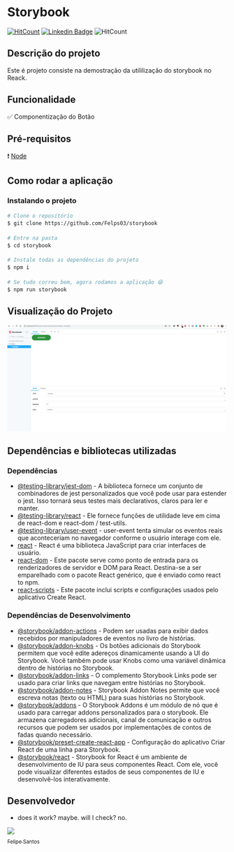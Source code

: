 # Storybook

[![HitCount](http://hits.dwyl.com/felps03/https://githubcom/Felps03/storybook.svg)](http://hits.dwyl.com/felps03/https://githubcom/Felps03/storybook)
[![Linkedin Badge](https://img.shields.io/badge/-LinkedIn-blue?style=flat-square&logo=Linkedin&logoColor=white&link=https://www.linkedin.com/in/felps03)](https://www.linkedin.com/in/felps03/)
![HitCount](https://img.shields.io/github/languages/top/felps03/react-native-design-code.svg)



## Descrição do projeto

Este é projeto consiste na demostração da utililização do storybook no Reack.

## Funcionalidade 

✅ Componentização do Botão

## Pré-requisitos

❗ [Node](https://nodejs.org/en/download/)

## Como rodar a aplicação

### Instalando o projeto

```bash
# Clone o repositório
$ git clone https://github.com/Felps03/storybook

# Entre na pasta
$ cd storybook

# Instale todas as dependências do projeto
$ npm i

# Se tudo correu bem, agora rodamos a aplicação 😆
$ npm run storybook
```
## Visualização do Projeto

<img src="https://raw.githubusercontent.com/Felps03/storybook/master/tmp/storyboo.gif">


## Dependências e bibliotecas utilizadas

### Dependências

- [@testing-library/jest-dom](https://www.npmjs.com/package/@testing-library/jest-dom) - A biblioteca fornece um conjunto de combinadores de jest personalizados que você pode usar para estender o jest. Isso tornará seus testes mais declarativos, claros para ler e manter.
- [@testing-library/react](https://www.npmjs.com/package/@testing-library/react) - Ele fornece funções de utilidade leve em cima de react-dom e react-dom / test-utils.
- [@testing-library/user-event](https://www.npmjs.com/package/@testing-library/user-event) - user-event tenta simular os eventos reais que aconteceriam no navegador conforme o usuário interage com ele.
- [react](https://www.npmjs.com/package/react) - React é uma biblioteca JavaScript para criar interfaces de usuário.
- [react-dom](https://www.npmjs.com/package/react-dom) - Este pacote serve como ponto de entrada para os renderizadores de servidor e DOM para React. Destina-se a ser emparelhado com o pacote React genérico, que é enviado como react to npm.
- [react-scripts](https://www.npmjs.com/package/react-scripts) - Este pacote inclui scripts e configurações usados pelo aplicativo Create React.

### Dependências de Desenvolvimento

- [@storybook/addon-actions](https://www.npmjs.com/package/@storybook/addon-actions) - Podem ser usadas para exibir dados recebidos por manipuladores de eventos no livro de histórias.
- [@storybook/addon-knobs](https://www.npmjs.com/package/@storybook/addon-knobs) - Os botões adicionais do Storybook permitem que você edite adereços dinamicamente usando a UI do Storybook. Você também pode usar Knobs como uma variável dinâmica dentro de histórias no Storybook.
- [@storybook/addon-links](https://www.npmjs.com/package/@storybook/addon-links) - O complemento Storybook Links pode ser usado para criar links que navegam entre histórias no Storybook.
- [@storybook/addon-notes](https://www.npmjs.com/package/@storybook/addon-notes) - Storybook Addon Notes permite que você escreva notas (texto ou HTML) para suas histórias no Storybook.
- [@storybook/addons](https://www.npmjs.com/package/@storybook/addons) - O Storybook Addons é um módulo de nó que é usado para carregar addons personalizados para o storybook. Ele armazena carregadores adicionais, canal de comunicação e outros recursos que podem ser usados por implementações de contos de fadas quando necessário.
- [@storybook/preset-create-react-app](https://www.npmjs.com/package/@storybook/preset-create-react-app) - Configuração do aplicativo Criar React de uma linha para Storybook.
- [@storybook/react](https://www.npmjs.com/package/@storybook/react) - Storybook for React é um ambiente de desenvolvimento de IU para seus componentes React. Com ele, você pode visualizar diferentes estados de seus componentes de IU e desenvolvê-los interativamente.

## Desenvolvedor

- does it work? maybe. will I check? no.

 [<img src="https://avatars3.githubusercontent.com/u/12463786?s=460&u=b207ef729d05bef11262e4f11f26c11248284e46&v=4" width=115><br><sub>Felipe Santos</sub>](https://www.linkedin.com/in/felps03/)
